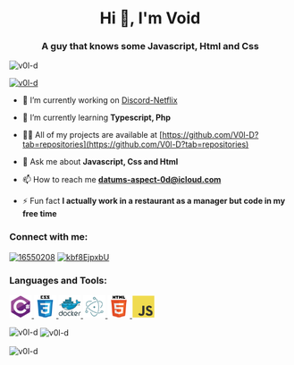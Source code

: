 <h1 align="center">Hi 👋, I'm Void</h1>
<h3 align="center">A guy that knows some Javascript, Html and Css</h3>

<p align="left"> <img src="https://komarev.com/ghpvc/?username=v0l-d&label=Profile%20views&color=0e75b6&style=flat" alt="v0l-d" /> </p>

<p align="left"> <a href="https://github.com/ryo-ma/github-profile-trophy"><img src="https://github-profile-trophy.vercel.app/?username=v0l-d" alt="v0l-d" /></a> </p>

- 🔭 I’m currently working on [Discord-Netflix](https://github.com/V0l-D/Discord-Netflix)

- 🌱 I’m currently learning **Typescript, Php**

- 👨‍💻 All of my projects are available at [https://github.com/V0l-D?tab=repositories](https://github.com/V0l-D?tab=repositories)

- 💬 Ask me about **Javascript, Css and Html**

- 📫 How to reach me **datums-aspect-0d@icloud.com**

- ⚡ Fun fact **I actually work in a restaurant as a manager but code in my free time**

<h3 align="left">Connect with me:</h3>
<p align="left">
<a href="https://stackoverflow.com/users/16550208" target="blank"><img align="center" src="https://raw.githubusercontent.com/rahuldkjain/github-profile-readme-generator/master/src/images/icons/Social/stack-overflow.svg" alt="16550208" height="30" width="40" /></a>
<a href="https://discord.gg/kbf8EjpxbU" target="blank"><img align="center" src="https://raw.githubusercontent.com/rahuldkjain/github-profile-readme-generator/master/src/images/icons/Social/discord.svg" alt="kbf8EjpxbU" height="30" width="40" /></a>
</p>

<h3 align="left">Languages and Tools:</h3>
<p align="left"> <a href="https://www.w3schools.com/cs/" target="_blank" rel="noreferrer"> <img src="https://raw.githubusercontent.com/devicons/devicon/master/icons/csharp/csharp-original.svg" alt="csharp" width="40" height="40"/> </a> <a href="https://www.w3schools.com/css/" target="_blank" rel="noreferrer"> <img src="https://raw.githubusercontent.com/devicons/devicon/master/icons/css3/css3-original-wordmark.svg" alt="css3" width="40" height="40"/> </a> <a href="https://www.docker.com/" target="_blank" rel="noreferrer"> <img src="https://raw.githubusercontent.com/devicons/devicon/master/icons/docker/docker-original-wordmark.svg" alt="docker" width="40" height="40"/> </a> <a href="https://www.electronjs.org" target="_blank" rel="noreferrer"> <img src="https://raw.githubusercontent.com/devicons/devicon/master/icons/electron/electron-original.svg" alt="electron" width="40" height="40"/> </a> <a href="https://www.w3.org/html/" target="_blank" rel="noreferrer"> <img src="https://raw.githubusercontent.com/devicons/devicon/master/icons/html5/html5-original-wordmark.svg" alt="html5" width="40" height="40"/> </a> <a href="https://developer.mozilla.org/en-US/docs/Web/JavaScript" target="_blank" rel="noreferrer"> <img src="https://raw.githubusercontent.com/devicons/devicon/master/icons/javascript/javascript-original.svg" alt="javascript" width="40" height="40"/> </a> </p>

<p><img align="left" src="https://github-readme-stats.vercel.app/api/top-langs?username=v0l-d&show_icons=true&locale=en&layout=compact" alt="v0l-d" /></p>

<p>&nbsp;<img align="center" src="https://github-readme-stats.vercel.app/api?username=v0l-d&show_icons=true&locale=en" alt="v0l-d" /></p>

<p><img align="center" src="https://github-readme-streak-stats.herokuapp.com/?user=v0l-d&" alt="v0l-d" /></p>
